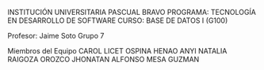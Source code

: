 INSTITUCIÓN UNIVERSITARIA PASCUAL BRAVO 
PROGRAMA: TECNOLOGÍA EN DESARROLLO DE SOFTWARE 
CURSO: BASE DE DATOS I (G100)

Profesor: Jaime Soto
Grupo 7

Miembros del Equipo 
CAROL LICET OSPINA HENAO
ANYI NATALIA RAIGOZA OROZCO
JHONATAN ALFONSO MESA GUZMAN



